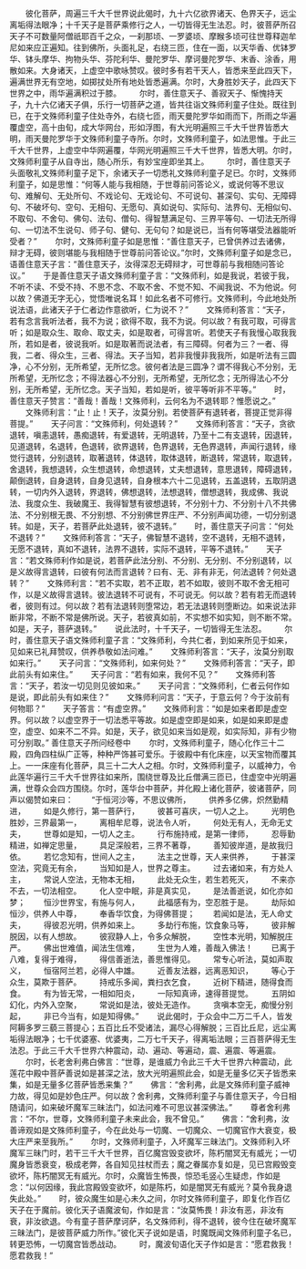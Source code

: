 <!-- { "loadSidebar": true } -->
　　彼化菩萨，周遍三千大千世界说此偈时，九十六亿欲界诸天、色界天子，远尘离垢得法眼净；十千天子是菩萨乘修行之人，一切皆得无生法忍。时，彼菩萨所召天子不可数量阿僧祇耶百千之众，一刹那顷、一罗婆顷、摩睺多顷可往世尊释迦牟尼如来应正遍知。往到佛所，头面礼足，右绕三匝，住在一面，以天华香、优钵罗华、钵头摩华、拘物头华、芬陀利华、曼陀罗华、摩诃曼陀罗华、末香、涂香，用散如来。大身诸天，上虚空中歌咏赞叹。彼时多有若干天人，皆悉来至此四天下，遍满世界无有空地，如掷扙处所有地处皆悉遍满。尔时，大身胜妙天子，此四天下世界之中，雨华遍满积过于膝。
　　尔时，善住意天子、善寂天子、惭愧持天子，九十六亿诸天子俱，乐行一切菩萨之道，皆共往诣文殊师利童子住处。既往到已，在于文殊师利童子住处寺外，右绕七匝，雨天曼陀罗华如雨而下，所雨之华遍覆虚空，高十由旬，成大华网台，形如浮图，有大光明遍照三千大千世界皆悉大明，雨天曼陀罗华于文殊师利童子寺所。尔时，文殊师利童子，如法思惟。于此三千大千世界，上虚空中华网遍覆，华网光明遍照三千大千世界，皆悉大明。尔时，文殊师利童子从自寺出，随心所乐，有妙宝座即坐其上。
　　尔时，善住意天子头面敬礼文殊师利童子足下，余诸天子一切悉礼文殊师利童子足已。尔时，文殊师利童子，如是思惟：“何等人能与我相随，于世尊前问答论义，或说何等不思议句、难解句、无处所句、不戏论句、无戏论句、不可说句、甚深句、实句、无障碍句、不破坏句、空句、无相句、无愿句、真如说句、实际句、法界句、无相似句、不取句、不舍句、佛句、法句、僧句、得智慧满足句、三界平等句、一切法无所得句、一切法不生说句、师子句、健句、无句句？如是说已，当有何等堪受法器能听受者？”
　　尔时，文殊师利童子如是思惟：“善住意天子，已曾供养过去诸佛，辩才无碍，彼则堪能与我相随于世尊前问答论议。”尔时，文殊师利童子如是念已，语善住意天子言：“善住意天子，汝得深忍无碍辩才，可世尊前与我相随问答论议。”
　　于是善住意天子语文殊师利童子言：“文殊师利，如是我说，若彼于我，不听不读、不受不持、不思不念、不取不舍、不觉不知、不闻我说、不为他说。何以故？佛道无字无心，觉悟唯说名耳！如此名者不可修行。文殊师利，今此地处所说法语，此诸天子于仁者边作意欲听，仁为说不？”
　　文殊师利答言：“天子，若有念言我听法者，我不为说；欲得不取，我不为说。何以故？有我可取，可得言听；如是取众生、取命、取丈夫，如是取者，可得言听。若使天子有我慢心取我我所，若如是者，彼说我听。如是取著而说法者，有三障碍。何者为三？一者、得我，二者、得众生，三者、得法。天子当知，若非我慢非我我所，如是听法有三圆净，心不分别，无所希望，无所忆念。彼何者法是三圆净？谓不得我心不分别，无所希望，无所忆念；不得法器心不分别，无所希望，无所忆念；无所得法心不分别，无所希望，无所忆念。天子当知，若如是听，彼平等听非不平等。”
　　时，善住意天子赞言：“善哉！善哉！文殊师利，云何名为不退转耶？惟愿说之。”
　　文殊师利言：“止！止！天子，汝莫分别。若使菩萨有退转者，菩提正觉非得菩提。”
　　天子问言：“文殊师利，何处退转？”
　　文殊师利答言：“天子，贪欲退转，嗔恚退转，愚痴退转，有爱退转，无明退转，乃至十二有支退转，因退转，见道退转，名退转，色退转，欲界退转，色界退转，无色界退转，声闻行退转，缘觉行退转，分别退转，取著退转，体退转，取体退转，断退转，常退转，取退转，舍退转，我想退转，众生想退转，命想退转，丈夫想退转，意思退转，障碍退转，颠倒退转，自身退转，自身见退转，自身根本六十二见退转，五盖退转，五取阴退转，一切内外入退转，界退转，佛想退转，法想退转，僧想退转，我成佛、我说法、我度众生、我破魔王、我得智慧有彼想退转，不分别十力、不分别十八不共佛法、不分别根无畏、不分别想、不分别佛世界庄严、不分别声闻功德，一切分别退转。如是，天子，若菩萨此处退转，彼不退转。”
　　时，善住意天子问言：“何处不退转？”
　　文殊师利答言：“天子，佛智慧不退转，空不退转，无相不退转，无愿不退转，真如不退转，法界不退转，实际不退转，平等不退转。”
　　天子言：“若文殊师利作如是说，若菩萨此法分别、不分别、无分别、不分别退转，以是义故得言退转，曰彼有何法而言退转？曰有、无、非有非无，何法退转？何处退转？”
　　文殊师利言：“若不实取，若不正取，若不如取，彼则不取不舍无相可作，以是义故得言退转。彼法退转不可说有，不可说无。何以故？若有若无而退转者，彼则有过。何以故？若有法退转则堕常边，若无法退转则堕断边。如来说法非断非常，不断不常是佛所说。天子，若彼真如前，不实想不如实知，则不断不常。如是，天子，菩萨退转。”
　　说此法时，十千天子，一切皆得无生法忍。
　　尔时，善住意天子语文殊师利童子言：“文殊师利，今共仁者，到如来所见于如来，见如来已礼拜赞叹，供养恭敬如法问难。”
　　文殊师利答言：“天子，汝莫分别取如来行。”
　　天子问言：“文殊师利，如来何处？”
　　文殊师利答言：“天子，即此前头有如来住。”
　　天子问言：“若有如来，我何不见？”
　　文殊师利答言：“天子，若汝一切见则见彼如来。”
　　天子问言：“文殊师利，仁者云何作如是说，即此前头有如来住？”
　　文殊师利问言：“天子，于意云何？今于汝前有何物耶？”
　　天子答言：“有虚空界。”
　　文殊师利言：“如是如来者即是虚空界。何以故？以虚空界于一切法悉平等故。如是虚空即是如来，如是如来即是虚空，虚空、如来不二不异。如是，天子，欲见如来当如是观，如实际知，非有少物可分别取。”
善住意天子所问经卷中
　　尔时，文殊师利童子，随心化作三十二殿，四角四柱纵广正等，种种严饰甚可爱乐。于彼殿中有化床座，以天宝物而覆其上。一一床座有化菩萨，具三十二大人之相。尔时，文殊师利童子，以威神力，令此莲华遍行三千大千世界往如来所，围绕世尊及比丘僧满三匝已，住虚空中光明遍满，世尊众会四方围绕。尔时，莲华台中菩萨，并化殿上诸化菩萨，彼诸菩萨，同声以偈赞如来曰：
　　“于恒河沙等，不思议佛所，
　　供养多亿佛，炽然勤精进，
　　如是久修行，第一菩萨行，
　　彼甚可喜庆，一切人之上。
　　光明色胜妙，三界最第一，
　　离相牟尼尊，说法令人听，
　　何处无有人，无命无丈夫，
　　世尊如是知，一切人之主。
　　行布施持戒，是第一律师，
　　忍辱勤精进，如禅定思量，
　　具足深般若，三界不著尊，
　　善知彼岸道，是故我归依。
　　若忆念知有，世间人之主，
　　法主之世尊，天人来供养，
　　于甚深空法，究竟无有余，
　　当知如是人，世界之尊主。
　　过去诸如来，有方处人主，
　　常说人空法，无物本无相，
　　此处无众生，若生若死灭，
　　不来亦不去，一切法相空。
　　化人空中眠，非是真实见，
　　是法善逝说，如化亦如梦；
　　恒沙世界宝，有施与何人，
　　此福感有为，空忍胜于是。
　　劫际如恒沙，供养人中尊，
　　奉香华饮食，为得佛菩提；
　　若闻如是法，无人命丈夫，
　　得彼忍光明，供养如来上。
　　多劫行布施，饮食象马等，
　　彼非解脱因，以有人想故。
　　彼寂静人上，令多众解脱，
　　空性本光明，知解脱庄严。
　　佛出世难值，闻法生信难，
　　生世为人难，善哉入佛法！
　　已离于八难，复得于难得，
　　得信善逝法，善思惟得见。
　　常专心听法，莫如声取义，
　　恒宿阿兰若，必得人中雄。
　　近善友法器，远离恶知识，
　　等心于众生，莫欺于菩萨。
　　持戒乐多闻，粪扫衣乞食，
　　近树下精进，随得食而食。
　　有为皆无常，一相如阳炎，
　　一际知真谛，速得菩提觉。
　　五阴如幻化，内外入空聚，
　　常说如是法，彼处无造作。
　　贪嗔本空无，痴慢分别起，
　　非已今当有，如是知得佛。”
　　说此偈时，于众会中二万二千人，皆发阿耨多罗三藐三菩提心；五百比丘不受诸法，漏尽心得解脱；三百比丘尼，远尘离垢得法眼净；七千优婆塞、优婆夷，二万七千天子，得离垢法眼；三百菩萨得无生法忍。于此三千大千世界六种震动，动、遍动、等遍动，震、遍震、等遍震。
　　尔时，长老舍利弗白佛言：“世尊，是谁威力令此三千大千世界六种震动，此莲花中殿中菩萨善说如是甚深之法，放大光明遍照此会，如是无量多亿天子皆悉来集，如是无量多亿菩萨皆悉来集？”
　　佛言：“舍利弗，此是文殊师利童子威神力故，得见如是妙色庄严。何以故？舍利弗，文殊师利童子与善住意天子，今日相随请问，如来破坏魔军三昧法门，如法问难不可思议甚深佛法。”
　　尊者舍利弗言：“不尔，世尊，文殊师利童子未来此会，我不曾见。”
　　佛言：“舍利弗，汝善谛观如是文殊师利童子，今在此处与一切魔、一切魔众、一切魔官作大衰变，极大庄严来至我所。”
　　尔时，文殊师利童子，入坏魔军三昧法门。文殊师利入坏魔军三昧门时，若干三千大千世界，百亿魔宫毁变欲坏，陈朽闇冥无有威光；一切魔身皆悉衰变，极成老弊，各自知见拄杖而去；魔之眷属亦复如是，见已宫殿毁变欲坏，陈朽闇冥无有威光。尔时，众魔皆生怖畏，惊恐毛竖心生疑虑，作如是念：“以何因缘，我此宫殿毁变欲坏，如是陈朽，如是闇冥无有威光？莫令我身退失此处。”
　　时，彼众魔生如是心未久之间，尔时文殊师利童子，即复化作百亿天子在于魔前。彼化天子语魔波旬，作如是言：“汝莫怖畏！非汝有恶，非汝有衰，非汝欲退。今有童子菩萨摩诃萨，名文殊师利，得不退转，彼今住在破坏魔军三昧法门，是彼菩萨威力所作。”彼化天子说如是语，时魔既闻文殊师利童子名已，转更恐怖，一切魔宫皆悉战动。
　　时，魔波旬语化天子作如是言：“愿君救我！愿君救我！”
